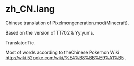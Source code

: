 # zh_CN.lang
 Chinese translation of Pixelmongeneration.mod(Minecraft).
 
 Based on the version of TT702 & Yyiyun's.
 
 Translator:Tic.   
 
 Most of words according to theChinese Pokemon Wiki http://wiki.52poke.com/wiki/%E4%B8%BB%E9%A1%B5 .

